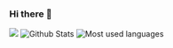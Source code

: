 ### Hi there 👋

<!--
**icositetrachoron-programmer/icositetrachoron-programmer** is a ✨ _special_ ✨ repository because its `README.md` (this file) appears on your GitHub profile.

Here are some ideas to get you started:

- 🔭 I’m currently working on ...
- 🌱 I’m currently learning ...
- 👯 I’m looking to collaborate on ...
- 🤔 I’m looking for help with ...
- 💬 Ask me about ...
- 📫 How to reach me: ...
- 😄 Pronouns: ...
- ⚡ Fun fact: ...
-->
![](https://komarev.com/ghpvc/?username=programmeruser2)
![Github Stats](https://github-readme-stats.vercel.app/api?username=programmeruser2&count_private=true&theme=blueberry&show_icons=true&include_all_commits=true)
![Most used languages](https://github-readme-stats.vercel.app/api/top-langs?username=programmeruser2&theme=merko) 
